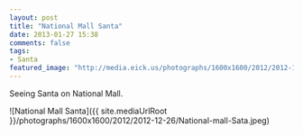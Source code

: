 ```yaml
---
layout: post
title: "National Mall Santa"
date: 2013-01-27 15:38
comments: false
tags:
- Santa
featured_image: "http://media.eick.us/photographs/1600x1600/2012/2012-12-26/National-mall-Sata.jpeg"
---
```

Seeing Santa on National Mall.

![National Mall Santa]({{ site.mediaUrlRoot }}/photographs/1600x1600/2012/2012-12-26/National-mall-Sata.jpeg)
